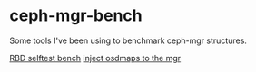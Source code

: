 # ceph-mgr-bench


Some tools I've been using to benchmark ceph-mgr structures.

[RBD selftest bench](./rbd/rbd_dashboard.py)
[inject osdmaps to the mgr](./osdmap-injector)
